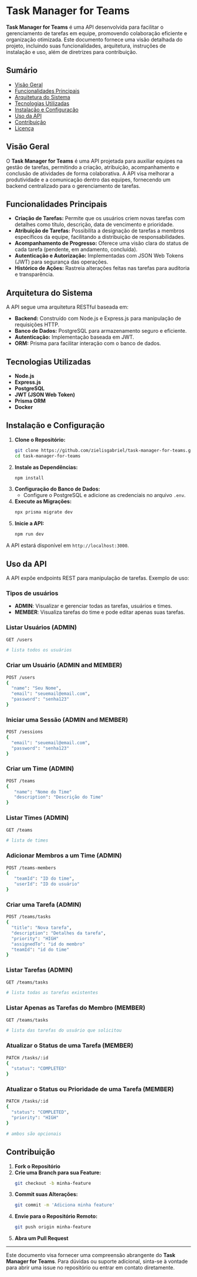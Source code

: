 # Task Manager for Teams

**Task Manager for Teams** é uma API desenvolvida para facilitar o gerenciamento de tarefas em equipe, promovendo colaboração eficiente e organização otimizada. Este documento fornece uma visão detalhada do projeto, incluindo suas funcionalidades, arquitetura, instruções de instalação e uso, além de diretrizes para contribuição.

## Sumário

- [Visão Geral](#visão-geral)
- [Funcionalidades Principais](#funcionalidades-principais)
- [Arquitetura do Sistema](#arquitetura-do-sistema)
- [Tecnologias Utilizadas](#tecnologias-utilizadas)
- [Instalação e Configuração](#instalação-e-configuração)
- [Uso da API](#uso-da-api)
- [Contribuição](#contribuição)
- [Licença](#licença)

## Visão Geral

O **Task Manager for Teams** é uma API projetada para auxiliar equipes na gestão de tarefas, permitindo a criação, atribuição, acompanhamento e conclusão de atividades de forma colaborativa. A API visa melhorar a produtividade e a comunicação dentro das equipes, fornecendo um backend centralizado para o gerenciamento de tarefas.

## Funcionalidades Principais

- **Criação de Tarefas:** Permite que os usuários criem novas tarefas com detalhes como título, descrição, data de vencimento e prioridade.
- **Atribuição de Tarefas:** Possibilita a designação de tarefas a membros específicos da equipe, facilitando a distribuição de responsabilidades.
- **Acompanhamento de Progresso:** Oferece uma visão clara do status de cada tarefa (pendente, em andamento, concluída).
- **Autenticação e Autorização:** Implementadas com JSON Web Tokens (JWT) para segurança das operações.
- **Histórico de Ações:** Rastreia alterações feitas nas tarefas para auditoria e transparência.

## Arquitetura do Sistema

A API segue uma arquitetura RESTful baseada em:

- **Backend:** Construído com Node.js e Express.js para manipulação de requisições HTTP.
- **Banco de Dados:** PostgreSQL para armazenamento seguro e eficiente.
- **Autenticação:** Implementação baseada em JWT.
- **ORM:** Prisma para facilitar interação com o banco de dados.

## Tecnologias Utilizadas

- **Node.js**
- **Express.js**
- **PostgreSQL**
- **JWT (JSON Web Token)**
- **Prisma ORM**
- **Docker**

## Instalação e Configuração

1. **Clone o Repositório:**
   ```bash
   git clone https://github.com/zielisgabriel/task-manager-for-teams.git
   cd task-manager-for-teams
   ```
2. **Instale as Dependências:**
   ```bash
   npm install
   ```
3. **Configuração do Banco de Dados:**
   - Configure o PostgreSQL e adicione as credenciais no arquivo `.env`.
4. **Execute as Migrações:**
   ```bash
   npx prisma migrate dev
   ```
5. **Inicie a API:**
   ```bash
   npm run dev
   ```

A API estará disponível em `http://localhost:3000`.

## Uso da API

A API expõe endpoints REST para manipulação de tarefas. Exemplo de uso:


### Tipos de usuários
- **ADMIN**: Visualizar e gerenciar todas as tarefas, usuários e times.
- **MEMBER**: Visualiza tarefas do time e pode editar apenas suas tarefas.

### Listar Usuários (ADMIN)

```bash
GET /users

# lista todos os usuários
```

### Criar um Usuário (ADMIN and MEMBER)

```bash
POST /users
{
  "name": "Seu Nome",
  "email": "seuemail@email.com",
  "password": "senha123"
}
```

### Iniciar uma Sessão (ADMIN and MEMBER)

```bash
POST /sessions
{
  "email": "seuemail@email.com",
  "password": "senha123"
}
```

### Criar um Time (ADMIN)
```bash
POST /teams
{
   "name": "Nome do Time"
   "description": "Descrição do Time"
}
```

### Listar Times (ADMIN)
```bash
GET /teams

# lista de times
```

### Adicionar Membros a um Time (ADMIN)
```bash
POST /teams-members
{
   "teamId": "ID do time",
   "userId": "ID do usuário"
}
```

### Criar uma Tarefa (ADMIN)

```bash
POST /teams/tasks
{
  "title": "Nova tarefa",
  "description": "Detalhes da tarefa",
  "priority": "HIGH"
  "assignedTo": "id do membro"
  "teamId": "id do time"
}
```

### Listar Tarefas (ADMIN)

```bash
GET /teams/tasks

# lista todas as tarefas existentes
```

### Listar Apenas as Tarefas do Membro (MEMBER)
```bash
GET /teams/tasks

# lista das tarefas do usuário que solicitou
```

### Atualizar o Status de uma Tarefa (MEMBER)
```bash
PATCH /tasks/:id
{
  "status": "COMPLETED"
}
```

### Atualizar o Status ou Prioridade de uma Tarefa (MEMBER)
```bash
PATCH /tasks/:id
{
  "status": "COMPLETED",
  "priority": "HIGH"
}

# ambos são opcionais
```

## Contribuição

1. **Fork o Repositório**
2. **Crie uma Branch para sua Feature:**
   ```bash
   git checkout -b minha-feature
   ```
3. **Commit suas Alterações:**
   ```bash
   git commit -m 'Adiciona minha feature'
   ```
4. **Envie para o Repositório Remoto:**
   ```bash
   git push origin minha-feature
   ```
5. **Abra um Pull Request**

---

Este documento visa fornecer uma compreensão abrangente do **Task Manager for Teams**. Para dúvidas ou suporte adicional, sinta-se à vontade para abrir uma issue no repositório ou entrar em contato diretamente.

